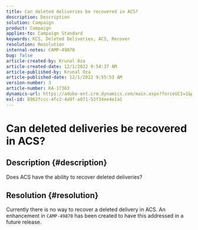 ```yaml
---
title: Can deleted deliveries be recovered in ACS?
description: Description
solution: Campaign
product: Campaign
applies-to: Campaign Standard
keywords: KCS, Deleted Deliveries, ACS, Recover
resolution: Resolution
internal-notes: CAMP-49870
bug: false
article-created-by: Krunal Oza
article-created-date: 12/1/2022 9:54:37 AM
article-published-by: Krunal Oza
article-published-date: 12/1/2022 9:55:53 AM
version-number: 3
article-number: KA-17363
dynamics-url: https://adobe-ent.crm.dynamics.com/main.aspx?forceUCI=1&pagetype=entityrecord&etn=knowledgearticle&id=2f0d6c27-5e71-ed11-9561-6045bd006a22
exl-id: 8962fccc-4fc2-4a9f-a071-53f34ee4e1a1
---
```

# Can deleted deliveries be recovered in ACS?

## Description {#description}


Does ACS have the ability to recover deleted deliveries?


## Resolution {#resolution}


Currently there is no way to recover a deleted delivery in ACS. An enhancement in `CAMP-49870` has been created to have this addressed in a future release.
